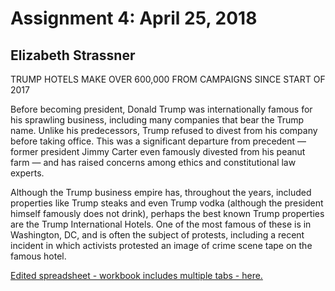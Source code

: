 # Assignment 4: April 25, 2018
## Elizabeth Strassner

TRUMP HOTELS MAKE OVER 600,000 FROM CAMPAIGNS SINCE START OF 2017

Before becoming president, Donald Trump was internationally famous for his sprawling business, including many companies that bear the Trump name. Unlike his predecessors, Trump refused to divest from his company before taking office. This was a significant departure from precedent — former president Jimmy Carter even famously divested from his peanut farm — and has raised concerns among ethics and constitutional law experts.

Although the Trump business empire has, throughout the years, included properties like Trump steaks and even Trump vodka (although the president himself famously does not drink), perhaps the best known Trump properties are the Trump International Hotels. One of the most famous of these is in Washington, DC, and is often the subject of protests, including a recent incident in which activists protested an image of crime scene tape on the famous hotel.

[Edited spreadsheet - workbook includes multiple tabs - here.](https://docs.google.com/spreadsheets/d/1ckhFMHexi3JmwBMeH3wRiC5zmPSiAEU1oXL1HGak73E/edit#gid=0)
